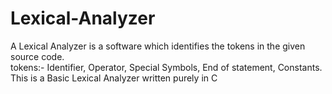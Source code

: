# Lexical-Analyzer
A Lexical Analyzer is a software which identifies the tokens in the given source code. <br>
tokens:-
Identifier,
Operator,
Special Symbols,
End of statement,
Constants. <br>
This is a Basic Lexical Analyzer written purely in C
